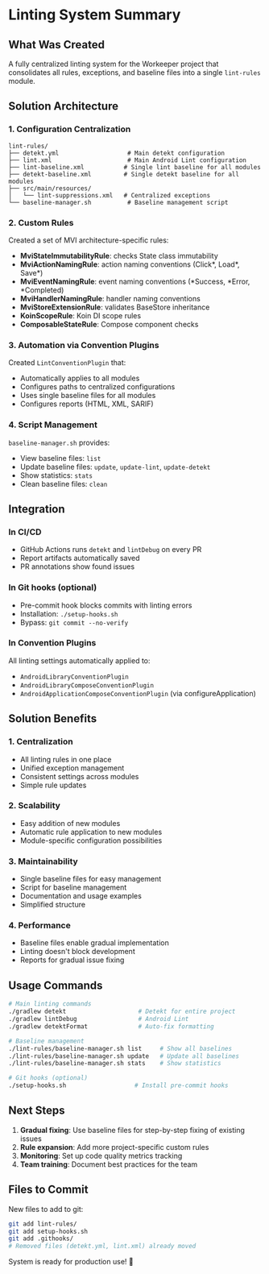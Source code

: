 # Linting System Summary

## What Was Created

A fully centralized linting system for the Workeeper project that consolidates all rules, exceptions, and baseline files into a single `lint-rules` module.

## Solution Architecture

### 1. Configuration Centralization
```
lint-rules/
├── detekt.yml                   # Main detekt configuration
├── lint.xml                     # Main Android Lint configuration
├── lint-baseline.xml           # Single lint baseline for all modules
├── detekt-baseline.xml         # Single detekt baseline for all modules
├── src/main/resources/
│   └── lint-suppressions.xml   # Centralized exceptions
└── baseline-manager.sh          # Baseline management script
```

### 2. Custom Rules
Created a set of MVI architecture-specific rules:

- **MviStateImmutabilityRule**: checks State class immutability
- **MviActionNamingRule**: action naming conventions (Click*, Load*, Save*)
- **MviEventNamingRule**: event naming conventions (*Success, *Error, *Completed)
- **MviHandlerNamingRule**: handler naming conventions
- **MviStoreExtensionRule**: validates BaseStore inheritance
- **KoinScopeRule**: Koin DI scope rules
- **ComposableStateRule**: Compose component checks

### 3. Automation via Convention Plugins
Created `LintConventionPlugin` that:
- Automatically applies to all modules
- Configures paths to centralized configurations
- Uses single baseline files for all modules
- Configures reports (HTML, XML, SARIF)

### 4. Script Management
`baseline-manager.sh` provides:
- View baseline files: `list`
- Update baseline files: `update`, `update-lint`, `update-detekt`
- Show statistics: `stats`
- Clean baseline files: `clean`

## Integration

### In CI/CD
- GitHub Actions runs `detekt` and `lintDebug` on every PR
- Report artifacts automatically saved
- PR annotations show found issues

### In Git hooks (optional)
- Pre-commit hook blocks commits with linting errors
- Installation: `./setup-hooks.sh`
- Bypass: `git commit --no-verify`

### In Convention Plugins
All linting settings automatically applied to:
- `AndroidLibraryConventionPlugin`
- `AndroidLibraryComposeConventionPlugin`
- `AndroidApplicationComposeConventionPlugin` (via configureApplication)

## Solution Benefits

### 1. Centralization
- All linting rules in one place
- Unified exception management
- Consistent settings across modules
- Simple rule updates

### 2. Scalability
- Easy addition of new modules
- Automatic rule application to new modules
- Module-specific configuration possibilities

### 3. Maintainability
- Single baseline files for easy management
- Script for baseline management
- Documentation and usage examples
- Simplified structure

### 4. Performance
- Baseline files enable gradual implementation
- Linting doesn't block development
- Reports for gradual issue fixing

## Usage Commands

```bash
# Main linting commands
./gradlew detekt                    # Detekt for entire project
./gradlew lintDebug                 # Android Lint
./gradlew detektFormat              # Auto-fix formatting

# Baseline management
./lint-rules/baseline-manager.sh list     # Show all baselines
./lint-rules/baseline-manager.sh update   # Update all baselines
./lint-rules/baseline-manager.sh stats    # Show statistics

# Git hooks (optional)
./setup-hooks.sh                   # Install pre-commit hooks
```

## Next Steps

1. **Gradual fixing**: Use baseline files for step-by-step fixing of existing issues
2. **Rule expansion**: Add more project-specific custom rules
3. **Monitoring**: Set up code quality metrics tracking
4. **Team training**: Document best practices for the team

## Files to Commit

New files to add to git:
```bash
git add lint-rules/
git add setup-hooks.sh
git add .githooks/
# Removed files (detekt.yml, lint.xml) already moved
```

System is ready for production use! 🎉